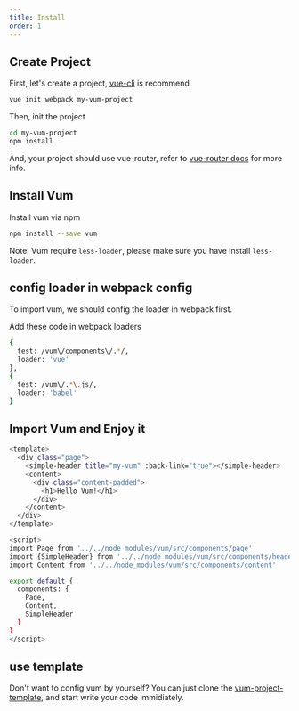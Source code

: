 ```yaml
---
title: Install
order: 1
---
```


## Create Project

First, let's create a project, [vue-cli](https://github.com/vuejs/vue-cli) is recommend

``` bash
vue init webpack my-vum-project
```

Then, init the project

``` bash
cd my-vum-project
npm install
```

And, your project should use vue-router, refer to [vue-router docs](http://router.vuejs.org/en/basic.html) for more info.

## Install Vum

Install vum via npm

``` bash
npm install --save vum
```

Note! Vum require `less-loader`, please make sure you have install `less-loader`.

## config loader in webpack config

To import vum, we should config the loader in webpack first.

Add these code in webpack loaders

``` bash
{
  test: /vum\/components\/.*/,
  loader: 'vue'
},
{
  test: /vum\/.*\.js/,
  loader: 'babel'
}
```

## Import Vum and Enjoy it

``` bash
<template>
  <div class="page">
    <simple-header title="my-vum" :back-link="true"></simple-header>
    <content>
      <div class="content-padded">
        <h1>Hello Vum!</h1>
      </div>
    </content>
  </div>
</template>

<script>
import Page from '../../node_modules/vum/src/components/page'
import {SimpleHeader} from '../../node_modules/vum/src/components/header'
import Content from '../../node_modules/vum/src/components/content'

export default {
  components: {
    Page,
    Content,
    SimpleHeader
  }
}
</script>
````

## use template

Don't want to config vum by yourself?  You can just clone the [vum-project-template](https://github.com/vum-team/vum-project-template), and start write your code immidiately.
